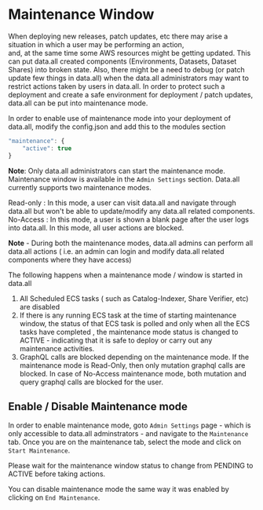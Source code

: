 # **Maintenance Window**

When deploying new releases, patch updates, etc there may arise a situation in which a user may be performing an action,  
and, at the same time some AWS resources might be getting updated. This can put data.all created components (Environments, Datasets, Dataset Shares) into broken state.
Also, there might be a need to debug (or patch update few things in data.all) when the data.all administrators may want to restrict actions taken by users in data.all.
In order to protect such a deployment and create a safe environment for deployment / patch updates, data.all 
can be put into maintenance mode. 

In order to enable use of maintenance mode into your deployment of data.all, modify the config.json and add this to the modules section
```js
"maintenance": {
    "active": true
}
```

**Note**: Only data.all administrators can start the maintenance mode. Maintenance window is available in the `Admin Settings` section. 
Data.all currently supports two maintenance modes. 

Read-only : In this mode, a user can visit data.all and navigate through data.all but won't be able to update/modify any data.all related components.
No-Access : In this mode, a user is shown a blank page after the user logs into data.all. In this mode, all user actions are blocked.

**Note** - During both the maintenance modes, data.all admins can perform all data.all actions ( i.e. an admin can login and modify data.all related components where they have access)

The following happens when a maintenance mode / window is started in data.all 

1. All Scheduled ECS tasks ( such as Catalog-Indexer, Share Verifier, etc) are disabled
2. If there is any running ECS task at the time of starting maintenance window, the status of that ECS task is polled and only when all the ECS tasks have completed , the maintenance mode status is changed to ACTIVE - 
indicating that it is safe to deploy or carry out any maintenance activities.
3. GraphQL calls are blocked depending on the maintenance mode. If the maintenance mode is Read-Only, then only mutation graphql calls are blocked. In case of No-Access maintenance mode, both mutation and 
query graphql calls are blocked for the user. 


## **Enable / Disable Maintenance mode** 
In order to enable maintenance mode, goto `Admin Settings` page - which is only accessible to data.all adminstrators - and navigate to the `Maintenance` tab. 
Once you are on the maintenance tab, select the mode and click on `Start Maintenance`.

Please wait for the maintenance window status to change from PENDING to ACTIVE before taking actions. 

You can disable maintenance mode the same way it was enabled by clicking on `End Maintenance`.
